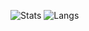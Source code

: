 ![Stats](https://github-readme-stats.vercel.app/api?username=mbwilding&show_icons=true&theme=tokyonight&count_private=true&hide_border=true)
![Langs](https://github-readme-stats.vercel.app/api/top-langs/?username=mbwilding&layout=compact&theme=tokyonight&count_private=true&hide_border=true)
